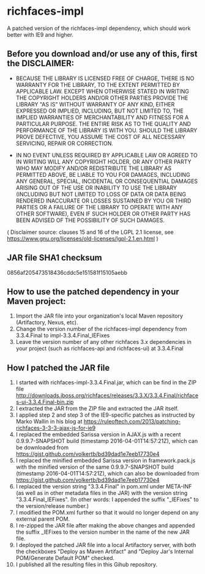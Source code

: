 # richfaces-impl
A patched version of the richfaces-impl dependency, which should work better with IE9 and higher.

## Before you download and/or use any of this, first the DISCLAIMER:

- BECAUSE THE LIBRARY IS LICENSED FREE OF CHARGE, THERE IS NO WARRANTY FOR THE LIBRARY, TO THE EXTENT PERMITTED BY APPLICABLE LAW. EXCEPT WHEN OTHERWISE STATED IN WRITING THE COPYRIGHT HOLDERS AND/OR OTHER PARTIES PROVIDE THE LIBRARY "AS IS" WITHOUT WARRANTY OF ANY KIND, EITHER EXPRESSED OR IMPLIED, INCLUDING, BUT NOT LIMITED TO, THE IMPLIED WARRANTIES OF MERCHANTABILITY AND FITNESS FOR A PARTICULAR PURPOSE. THE ENTIRE RISK AS TO THE QUALITY AND PERFORMANCE OF THE LIBRARY IS WITH YOU. SHOULD THE LIBRARY PROVE DEFECTIVE, YOU ASSUME THE COST OF ALL NECESSARY SERVICING, REPAIR OR CORRECTION.

- IN NO EVENT UNLESS REQUIRED BY APPLICABLE LAW OR AGREED TO IN WRITING WILL ANY COPYRIGHT HOLDER, OR ANY OTHER PARTY WHO MAY MODIFY AND/OR REDISTRIBUTE THE LIBRARY AS PERMITTED ABOVE, BE LIABLE TO YOU FOR DAMAGES, INCLUDING ANY GENERAL, SPECIAL, INCIDENTAL OR CONSEQUENTIAL DAMAGES ARISING OUT OF THE USE OR INABILITY TO USE THE LIBRARY (INCLUDING BUT NOT LIMITED TO LOSS OF DATA OR DATA BEING RENDERED INACCURATE OR LOSSES SUSTAINED BY YOU OR THIRD PARTIES OR A FAILURE OF THE LIBRARY TO OPERATE WITH ANY OTHER SOFTWARE), EVEN IF SUCH HOLDER OR OTHER PARTY HAS BEEN ADVISED OF THE POSSIBILITY OF SUCH DAMAGES.

( Disclaimer source: clauses 15 and 16 of the LGPL 2.1 license, see https://www.gnu.org/licenses/old-licenses/lgpl-2.1.en.html )

## JAR file SHA1 checksum

0856af205473518436cddc5e151581f15105aebb

## How to use the patched dependency in your Maven project:
1. Import the JAR file into your organization's local Maven repository (Artifactory, Nexus, etc).
2. Change the version number of the richfaces-impl dependency from 3.3.4.Final to impl-3.3.4.Final_IEFixes
3. Leave the version number of any other richfaces 3.x dependencies in your project (such as richfaces-api and richfaces-ui) at 3.3.4.Final

## How I patched the JAR file

1. I started with richfaces-impl-3.3.4.Final.jar, which can be find in the ZIP file http://downloads.jboss.org/richfaces/releases/3.3.X/3.3.4.Final/richfaces-ui-3.3.4.Final-bin.zip
2. I extracted the JAR from the ZIP file and extracted the JAR itself.
3. I applied step 2 and step 3 of the IE9-specific patches as instructed by Marko Wallin in his blog at https://ruleoftech.com/2013/patching-richfaces-3-3-3-ajax-js-for-ie9
4. I replaced the embedded Sarissa version in AJAX.js with a recent 0.9.9.7-SNAPSHOT build (timestamp 2016-04-01T14:57:21Z), which can be downloaded from https://gist.github.com/volkertb/bd39dad1e7eeb17730e4
5. I replaced the minified embedded Sarissa version in framework.pack.js with the minified version of the same 0.9.9.7-SNAPSHOT build (timestamp 2016-04-01T14:57:21Z), which can also be downloaded from https://gist.github.com/volkertb/bd39dad1e7eeb17730e4
6. I replaced the version string "3.3.4.Final" in pom.xml under META-INF (as well as in other metadata files in the JAR) with the version string "3.3.4.Final\_IEFixes". (In other words: I appended the suffix "\_IEFixes" to the version/release number.)
7. I modified the POM.xml further so that it would no longer depend on any external parent POM.
8. I re-zipped the JAR file after making the above changes and appended the suffix \_IEFixes to the version number in the name of the new JAR file.
9. I deployed the patched JAR file into a local Artifactory server, with both the checkboxes "Deploy as Maven Artifact" and "Deploy Jar's Internal POM/Generate Default POM" checked.
10. I published all the resulting files in this Gihub repository.
